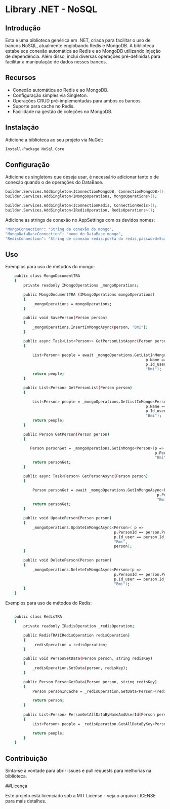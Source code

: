 # Library .NET - NoSQL

## Introdução
Esta é uma biblioteca genérica em .NET, criada para facilitar o uso de bancos NoSQL, atualmente englobando Redis e MongoDB. A biblioteca estabelece conexão automática ao Redis e ao MongoDB utilizando injeção de dependência. Além disso, inclui diversas operações pré-definidas para facilitar a manipulação de dados nesses bancos.

## Recursos
- Conexão automática ao Redis e ao MongoDB.
- Configuração simples via Singleton.
- Operações CRUD pré-implementadas para ambos os bancos.
- Suporte para cache no Redis.
- Facilidade na gestão de coleções no MongoDB.

## Instalação
Adicione a biblioteca ao seu projeto via NuGet:

```sh
Install-Package NoSql.Core
```

## Configuração
Adicione os singletons que deseja usar, é necessário adicionar tanto o de conexão quando o de operações do DataBase.

```sh
builder.Services.AddSingleton<IConnectionMongoDB, ConnectionMongoDB>();
builder.Services.AddSingleton<IMongoOperations, MongoOperations>();

builder.Services.AddSingleton<IConnectionRedis, ConnectionRedis>();
builder.Services.AddSingleton<IRedisOperation, RedisOperations>();
```

Adicione as strings de conexão no AppSettings com os devidos nomes:

```sh
"MongoConnection": "String de conexão do mongo",
"MongoDataBaseConnection": "nome do DataBase mongo",
"RedisConnection": "String de conexão redis:porta do redis,password=Sua senha"
```

## Uso
Exemplos para uso de métodos do mongo:

```sh
    public class MongoDocumentTRA
    {
        private readonly IMongoOperations _mongoOperations;

        public MongoDocumentTRA (IMongoOperations mongoOperations)
        {
            _mongoOperations = mongoOperations;
        }

        public void SavePerson(Person person)
        {
            _mongoOperations.InsertInMongoAsync(person, "Bmi");
        }

        public async Task<List<Person>> GetPersonListAsync(Person person)
        {

            List<Person> people = await _mongoOperations.GetListInMongoAsync<Person>(p =>
                                                              p.Name == person.Name &&
                                                              p.Id_user == person.Id_user,
                                                              "Bmi");
            return people;
        }

        public List<Person> GetPersonList(Person person)
        {

            List<Person> people = _mongoOperations.GetListInMongo<Person>(p =>
                                                              p.Name == person.Name &&
                                                              p.Id_user == person.Id_user,
                                                              "Bmi");
            return people;
        }

        public Person GetPerson(Person person)
        {

           Person personGet = _mongoOperations.GetInMongo<Person>(p =>
                                                                  p.PersonId == person.PersonId,
                                                                  "Bmi");
            return personGet;
        }

        public async Task<Person> GetPersonAsync(Person person)
        {

            Person personGet = await _mongoOperations.GetInMongoAsync<Person>(p =>
                                                                   p.PersonId == person.PersonId,
                                                                   "Bmi");
            return personGet;
        }

        public void UpdatePerson(Person person)
        {
            _mongoOperations.UpdateInMongoAsync<Person>( p =>
                                                p.PersonId == person.PersonId &&
                                                p.Id_user == person.Id_user,
                                                "Bmi", 
                                                person);
        }

        public void DeletePerson(Person person)
        {
            _mongoOperations.DeleteInMongoAsync<Person>(p =>
                                                p.PersonId == person.PersonId &&
                                                p.Id_user == person.Id_user,
                                                "Bmi");
        }
    }

```

Exemplos para uso de métodos do Redis:

```sh

    public class RedisTRA
    {
        private readonly IRedisOperation _redisOperation;

        public RedisTRA(IRedisOperation redisOperation)
        {
            _redisOperation = redisOperation;
        }

        public void PersonSetData(Person person, string redisKey)
        {
            _redisOperation.SetData(person, redisKey);
        }

        public Person PersonGetData(Person person, string redisKey)
        {
            Person personInCache = _redisOperation.GetData<Person>(redisKey);

            return person;
        }
        
        public List<Person> PersonGetAllDataByNameAndUserId(Person person, string redisKey)
        {
            List<Person> people = _redisOperation.GetAllDataByKey<Person>(redisKey);

            return people;
        }
    }

```

## Contribuição

Sinta-se à vontade para abrir issues e pull requests para melhorias na biblioteca.

##Licença

Este projeto está licenciado sob a MIT License - veja o arquivo LICENSE para mais detalhes.
